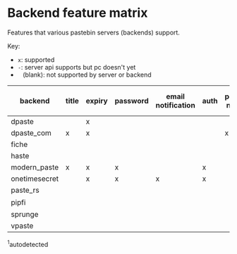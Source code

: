 # Backend feature matrix

Features that various pastebin servers (backends) support.

Key:

- `x`: supported
- `-`: server api supports but pc doesn't yet
- ` ` (blank): not supported by server or backend

| backend       | title | expiry | password | email notification | auth | poster name | syntax / filetype   |
| -------       | ----- | ------ | -------- | ------------------ | ---- | ----------- | -----------------   |
| dpaste        |       | x      |          |                    |      |             | x                   |
| dpaste_com    | x     | x      |          |                    |      | x           | x                   |
| fiche         |       |        |          |                    |      |             |                     |
| haste         |       |        |          |                    |      |             | -                   |
| modern_paste  | x     | x      | x        |                    | x    |             | x                   |
| onetimesecret |       | x      | x        | x                  | x    |             |                     |
| paste_rs      |       |        |          |                    |      |             | -                   |
| pipfi         |       |        |          |                    |      |             | x<sup>1</sup>       |
| sprunge       |       |        |          |                    |      |             | x                   |
| vpaste        |       |        |          |                    |      |             | -                   |

<sup>1</sup>autodetected
